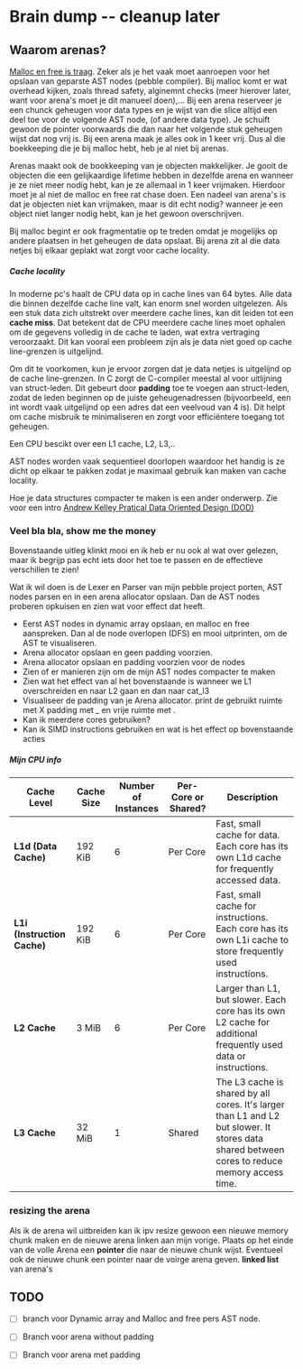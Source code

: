 # Brain dump -- cleanup later

## Waarom arenas?

[Malloc en free is traag](http://ithare.com/infographics-operation-costs-in-cpu-clock-cycles/). Zeker als je het vaak moet aanroepen voor het opslaan van geparste AST nodes (pebble compiler). Bij malloc komt er wat overhead kijken, zoals thread safety, alginemnt checks (meer hierover later, want voor arena's moet je dit manueel doen),...
Bij een arena reserveer je een chunck geheugen voor data types en je wijst van die slice altijd een deel toe voor de volgende AST node, (of andere data type). Je schuift gewoon de pointer voorwaards die dan naar het volgende stuk geheugen wijst dat nog vrij is. Bij een arena maak je alles ook in 1 keer vrij. Dus al die boekkeeping die je bij malloc hebt, heb je al niet bij arenas.

Arenas maakt ook de bookkeeping van je objecten makkelijker. Je gooit de objecten die een gelijkaardige lifetime hebben in dezelfde arena en wanneer je ze niet meer nodig hebt, kan je ze allemaal in 1 keer vrijmaken. Hierdoor moet je al niet de malloc en free rat chase doen.
Een nadeel van arena's is dat je objecten niet kan vrijmaken, maar is dit echt nodig? wanneer je een object niet langer nodig hebt, kan je het gewoon overschrijven.

Bij malloc begint er ook fragmentatie op te treden omdat je mogelijks op andere plaatsen in het geheugen de data opslaat. Bij arena zit al die data netjes bij elkaar geplakt wat zorgt voor cache locality.

##### Cache locality
In moderne pc's haalt de CPU data op in cache lines van 64 bytes. Alle data die binnen dezelfde cache line valt, kan enorm snel worden uitgelezen. Als een stuk data zich uitstrekt over meerdere cache lines, kan dit leiden tot een **cache miss**. Dat betekent dat de CPU meerdere cache lines moet ophalen om de gegevens volledig in de cache te laden, wat extra vertraging veroorzaakt. Dit kan vooral een probleem zijn als je data niet goed op cache line-grenzen is uitgelijnd.

Om dit te voorkomen, kun je ervoor zorgen dat je data netjes is uitgelijnd op de cache line-grenzen. In C zorgt de C-compiler meestal al voor uitlijning van struct-leden. Dit gebeurt door **padding** toe te voegen aan struct-leden, zodat de leden beginnen op de juiste geheugenadressen (bijvoorbeeld, een int wordt vaak uitgelijnd op een adres dat een veelvoud van 4 is). Dit helpt om cache misbruik te minimaliseren en zorgt voor efficiëntere toegang tot geheugen.

Een CPU bescikt over een L1 cache, L2, L3,..


AST nodes worden vaak sequentieel doorlopen waardoor het handig is ze dicht op elkaar te pakken zodat je maximaal gebruik kan maken van cache locality.

Hoe je data structures compacter te maken is een ander onderwerp. Zie voor een intro [Andrew Kelley Pratical Data Oriented Design (DOD)](https://www.youtube.com/watch?v=IroPQ150F6c&t=1566s) 

### Veel bla bla, show me the money
Bovenstaande uitleg klinkt mooi en ik heb er nu ook al wat over gelezen, maar ik begrijp pas echt iets door het toe te passen en de effectieve verschillen te zien!

Wat ik wil doen is de Lexer en Parser van mijn pebble project porten, AST nodes parsen en in een arena allocator opslaan. Dan de AST nodes proberen opkuisen en zien wat voor effect dat heeft.
- Eerst AST nodes in dynamic array opslaan, en malloc en free aanspreken. Dan al de node overlopen (DFS) en mooi uitprinten, om de AST te visualiseren.
- Arena allocator opslaan en geen padding voorzien.
- Arena allocator opslaan en padding voorzien voor de nodes
- Zien of er manieren zijn om de mijn AST nodes compacter te maken
- Zien wat het effect van al het bovenstaande is wanneer we L1 overschreiden en naar L2 gaan en dan naar cat_l3
- Visualiseer de padding van je Arena allocator. print de gebruikt ruimte met X padding met _ en vrije ruimte met .
- Kan ik meerdere cores gebruiken?
- Kan ik SIMD instructions gebruiken en wat is het effect op bovenstaande acties

##### Mijn CPU info
| **Cache Level**       | **Cache Size** | **Number of Instances** | **Per-Core or Shared?** | **Description**                                                                 |
|-----------------------|----------------|-------------------------|-------------------------|---------------------------------------------------------------------------------|
| **L1d (Data Cache)**  | 192 KiB        | 6                       | Per Core                | Fast, small cache for data. Each core has its own L1d cache for frequently accessed data. |
| **L1i (Instruction Cache)** | 192 KiB        | 6                       | Per Core                | Fast, small cache for instructions. Each core has its own L1i cache to store frequently used instructions. |
| **L2 Cache**           | 3 MiB          | 6                       | Per Core                | Larger than L1, but slower. Each core has its own L2 cache for additional frequently used data or instructions. |
| **L3 Cache**           | 32 MiB         | 1                       | Shared                  | The L3 cache is shared by all cores. It's larger than L1 and L2 but slower. It stores data shared between cores to reduce memory access time. |

### resizing the arena
Als ik de arena wil uitbreiden kan ik ipv resize gewoon een nieuwe memory chunk maken en de nieuwe arena linken aan mijn vorige. Plaats op het einde van de volle Arena een __pointer__ die naar de nieuwe chunk wijst. Eventueel ook de nieuwe chunk een pointer naar de voirge arena geven. __linked list__ van arena's

## TODO 
- [ ] branch voor Dynamic array and Malloc and free pers AST node.
- [ ] Branch voor arena without padding
- [ ] Branch voor arena met padding

